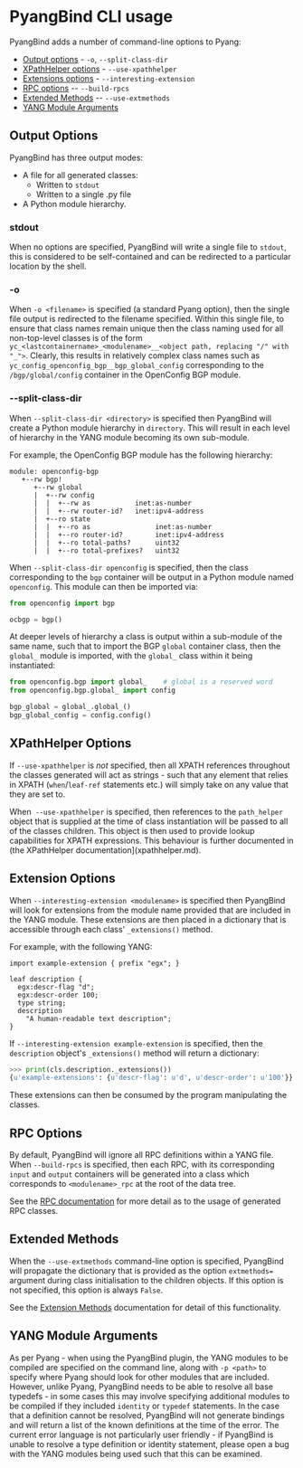 # PyangBind CLI usage

PyangBind adds a number of command-line options to Pyang:

 * [Output options](#output-options) - `-o`, `--split-class-dir`
 * [XPathHelper options](#xpathhelper) - `--use-xpathhelper`
 * [Extensions options](#extensions) - `--interesting-extension`
 * [RPC options](#rpcs) -- `--build-rpcs`
 * [Extended Methods](#extmethods) -- `--use-extmethods`
 * [YANG Module Arguments](#yangmods)

## Output Options <a name="output-options"></a>

PyangBind has three output modes:
  * A file for all generated classes:
    * Written to `stdout`
    * Written to a single .py file
  * A Python module hierarchy.

### stdout

When no options are specified, PyangBind will write a single file to `stdout`, this is considered to be self-contained and can be redirected to a particular location by the shell.

### -o <filename>

When `-o <filename>` is specified (a standard Pyang option), then the single file output is redirected to the filename specified. Within this single file, to ensure that class names remain unique then the class naming used for all non-top-level classes is of the form `yc_<lastcontainername>_<modulename>__<object path, replacing "/" with "_">`. Clearly, this results in relatively complex class names such as `yc_config_openconfig_bgp__bgp_global_config` corresponding to the `/bgp/global/config` container in the OpenConfig BGP module.

### --split-class-dir <directory>

When `--split-class-dir <directory>` is specified then PyangBind will create a Python module hierarchy in `directory`. This will result in each level of hierarchy in the YANG module becoming its own sub-module.

For example, the OpenConfig BGP module has the following hierarchy:

```
module: openconfig-bgp
   +--rw bgp!
      +--rw global
      |  +--rw config
      |  |  +--rw as           inet:as-number
      |  |  +--rw router-id?   inet:ipv4-address
      |  +--ro state
      |  |  +--ro as                inet:as-number
      |  |  +--ro router-id?        inet:ipv4-address
      |  |  +--ro total-paths?      uint32
      |  |  +--ro total-prefixes?   uint32
```

When `--split-class-dir openconfig` is specified, then the class corresponding to the `bgp` container will be output in a Python module named `openconfig`. This module can then be imported via:

```python
from openconfig import bgp

ocbgp = bgp()
```

At deeper levels of hierarchy a class is output within a sub-module of the same name, such that to import the BGP `global` container class, then the `global_` module is imported, with the `global_` class within it being instantiated:

```python
from openconfig.bgp import global_    # global is a reserved word
from openconfig.bgp.global_ import config

bgp_global = global_.global_()
bgp_global_config = config.config()
```

## XPathHelper Options <a name="xpathhelper"></a>

If `--use-xpathhelper` is _not_ specified, then all XPATH references throughout the classes generated will act as strings - such that any element that relies in XPATH (`when`/`leaf-ref` statements etc.) will simply take on any value that they are set to.

When` --use-xpathhelper` is specified, then references to the `path_helper` object that is supplied at the time of class instantiation will be passed to all of the classes children. This object is then used to provide lookup capabilities for XPATH expressions. This behaviour is further documented in (the XPathHelper documentation](xpathhelper.md).

## Extension Options

When `--interesting-extension <modulename>` is specified then PyangBind will look for extensions from the module name provided that are included in the YANG module. These extensions are then placed in a dictionary that is accessible through each class' `_extensions()` method.

For example, with the following YANG:

```yang
import example-extension { prefix "egx"; }

leaf description {
  egx:descr-flag "d";
  egx:descr-order 100;
  type string;
  description
    "A human-readable text description";
}
```

If `--interesting-extension example-extension` is specified, then the `description` object's `_extensions()` method will return a dictionary:

```python
>>> print(cls.description._extensions())
{u'example-extensions': {u'descr-flag': u'd', u'descr-order': u'100'}}
```

These extensions can then be consumed by the program manipulating the classes.

## RPC Options <a name="rpcs"></a>

By default, PyangBind will ignore all RPC definitions within a YANG file. When `--build-rpcs` is specified, then each RPC, with its corresponding `input` and `output` containers will be generated into a class which corresponds to `<modulename>_rpc` at the root of the data tree.

See the [RPC documentation](rpc.md) for more detail as to the usage of generated RPC classes.

## Extended Methods <a name="extmethods"></a>

When the `--use-extmethods` command-line option is specified, PyangBind will propagate the dictionary that is provided as the option `extmethods=` argument during class initialisation to the children objects. If this option is not specified, this option is always `False`.

See the [Extension Methods](extmethods.md) documentation for detail of this functionality.

## YANG Module Arguments <a name="yangmods"></a>

As per Pyang - when using the PyangBind plugin, the YANG modules to be compiled are specified on the command line, along with `-p <path>` to specify where Pyang should look for other modules that are included. However, unlike Pyang, PyangBind needs to be able to resolve all base typedefs - in some cases this may involve specifying additional modules to be compiled if they included `identity` or `typedef` statements. In the case that a definition cannot be resolved, PyangBind will not generate bindings and will return a list of the known definitions at the time of the error. The current error language is not particularly user friendly - if PyangBind is unable to resolve a type definition or identity statement, please open a bug with the YANG modules being used such that this can be examined.
